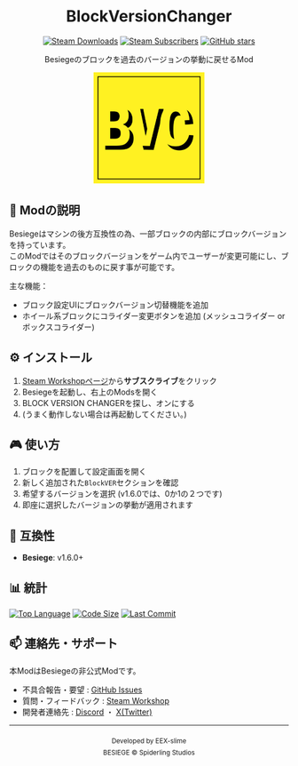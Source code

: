 <div align="center">

# BlockVersionChanger

[![Steam Downloads](https://img.shields.io/steam/downloads/3357702690?color=blue&label=Steam%20Downloads&logo=steam)](https://steamcommunity.com/sharedfiles/filedetails/?id=3357702690)
[![Steam Subscribers](https://img.shields.io/steam/subscriptions/3357702690?color=blue&label=Subscribers&logo=steam)](https://steamcommunity.com/sharedfiles/filedetails/?id=3357702690)
[![GitHub stars](https://img.shields.io/github/stars/EEX-slime/BlockVersionChanger?style=social)](https://github.com/EEX-bsg/Block-Version-Changer/stargazers)

Besiegeのブロックを過去のバージョンの挙動に戻せるMod

<img src="https://raw.githubusercontent.com/EEX-bsg/Block-Version-Changer/main/logo.png" width="200" alt="BlockVersionChanger Icon">

</div>

## 📝 Modの説明

Besiegeはマシンの後方互換性の為、一部ブロックの内部にブロックバージョンを持っています。  
このModではそのブロックバージョンをゲーム内でユーザーが変更可能にし、ブロックの機能を過去のものに戻す事が可能です。

主な機能：
- ブロック設定UIにブロックバージョン切替機能を追加
- ホイール系ブロックにコライダー変更ボタンを追加 (メッシュコライダー or ボックスコライダー)

## ⚙️ インストール

1. [Steam Workshopページ](https://steamcommunity.com/sharedfiles/filedetails/?id=3357702690)から**サブスクライブ**をクリック
2. Besiegeを起動し、右上のModsを開く
3. BLOCK VERSION CHANGERを探し、オンにする
4. (うまく動作しない場合は再起動してください。)

## 🎮 使い方

1. ブロックを配置して設定画面を開く
2. 新しく追加された`BlockVER`セクションを確認
3. 希望するバージョンを選択 (v1.6.0では、0か1の２つです)
4. 即座に選択したバージョンの挙動が適用されます

## 🔧 互換性
- **Besiege**: v1.6.0+

## 📊 統計

[![Top Language](https://img.shields.io/github/languages/top/EEX-slime/BlockVersionChanger?color=red)](https://github.com/EEX-bsg/Block-Version-Changer)
[![Code Size](https://img.shields.io/github/languages/code-size/EEX-slime/BlockVersionChanger?color=green)](https://github.com/EEX-slime/BlockVersionChanger)
[![Last Commit](https://img.shields.io/github/last-commit/EEX-slime/BlockVersionChanger?color=blue)](https://github.com/EEX-slime/BlockVersionChanger/commits/main)

## 📫 連絡先・サポート

本ModはBesiegeの非公式Modです。

- 不具合報告・要望 : [GitHub Issues](https://github.com/EEX-bsg/Block-Version-Changer/issues)
- 質問・フィードバック : [Steam Workshop](https://steamcommunity.com/sharedfiles/filedetails/?id=3357702690)
- 開発者連絡先 : [Discord](https://discordapp.com/users/485734618893516800) ・ [X(Twitter)](https://x.com/EEX_slime)

---
<div align="center">
<sub>Developed by EEX-slime</sub>
<br>
<sub>BESIEGE © Spiderling Studios</sub>
</div>